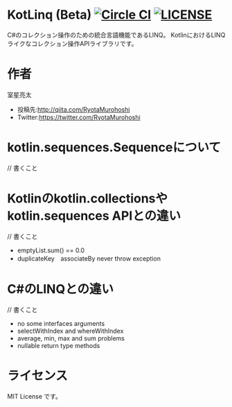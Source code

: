 # KotLinq (Beta) [![Circle CI](https://circleci.com/gh/RyotaMurohoshi/KotLinq/tree/master.svg?style=shield)](https://circleci.com/gh/RyotaMurohoshi/KotLinq/tree/master)  [![LICENSE](https://img.shields.io/badge/license-MIT-blue.svg)](https://opensource.org/licenses/MIT)

C#のコレクション操作のための統合言語機能であるLINQ。
KotlinにおけるLINQライクなコレクション操作APIライブラリです。

# 作者

室星亮太

* 投稿先:http://qiita.com/RyotaMurohoshi
* Twitter:https://twitter.com/RyotaMurohoshi

# kotlin.sequences.Sequenceについて

// 書くこと


# Kotlinのkotlin.collectionsやkotlin.sequences APIとの違い

// 書くこと

* emptyList.sum() == 0.0
* duplicateKey　associateBy never throw exception

# C#のLINQとの違い

// 書くこと

* no some interfaces arguments
* selectWithIndex and whereWithIndex
* average, min, max and sum problems
* nullable return type methods

# ライセンス
MIT License です。
